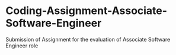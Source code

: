 # Coding-Assignment-Associate-Software-Engineer
Submission of Assignment for the evaluation of Associate Software Engineer role
